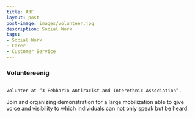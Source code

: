 ```yaml
---
title: A3F
layout: post
post-image: images/volunteer.jpg
description: Social Work
tags:
- Social Work
- Carer
- Customer Service
---
```


### Voluntereenig
                                                                                                                                                                                                                                                                                                   Volunter at “3 Febbario Antiracist and Interethnic Association”.
Join and organizing demonstration for a large mobilization able to give voice and visibility to which individuals can not only speak but be heard. 
